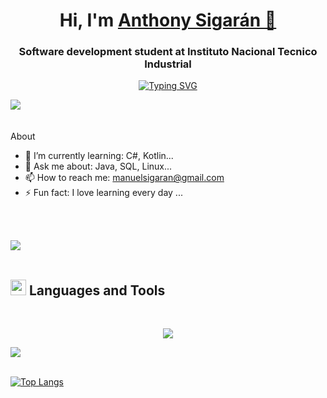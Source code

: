 <div>
<h1 align="center">Hi, I'm <a href="">Anthony Sigarán 👋</a></h1>
</div>


<div>
  <h3 align="center" class="heading element" dir="auto">Software development student at Instituto Nacional Tecnico Industrial</h3>
</div>

<p align="center">
  <a href="https://git.io/typing-svg">
    <img src="https://readme-typing-svg.demolab.com?font=Fira+Code&pause=1000&center=true&vCenter=true&random=true&width=435&lines=Everything+is+possible+whit+code;Love+to+learnig+new+stuffs...+%3C3+;AD+ASTRA" alt="Typing SVG">
  </a>
</p>


<img src="https://user-images.githubusercontent.com/73097560/115834477-dbab4500-a447-11eb-908a-139a6edaec5c.gif"><br><br>
<br>About</br>

*  🌱 I’m currently learning: C#, Kotlin...
*  💬 Ask me about: Java, SQL, Linux...
*  📫 How to reach me: manuelsigaran@gmail.com
*  ⚡ Fun fact: I love learning every day ...


<br><br>

<img src="https://user-images.githubusercontent.com/73097560/115834477-dbab4500-a447-11eb-908a-139a6edaec5c.gif"><br><br>

## <img src="https://media2.giphy.com/media/QssGEmpkyEOhBCb7e1/giphy.gif?cid=ecf05e47a0n3gi1bfqntqmob8g9aid1oyj2wr3ds3mg700bl&rid=giphy.gif" width ="25"><b> Languages and Tools</b>
<br>


<p align="center">
  <a href="https://skillicons.dev">
  
<img src="https://skillicons.dev/icons?i=git,androidstudio,visualstudio,debian,linux,html,css,js,kotlin,java,mysql,ps" />
  </a>
</p>

<img src="https://user-images.githubusercontent.com/73097560/115834477-dbab4500-a447-11eb-908a-139a6edaec5c.gif"><br><br>



[![Top Langs](https://github-readme-stats.vercel.app/api/top-langs/?username=MN03SGO&layout=compact)](https://github.com/anuraghazra/github-readme-stats)


